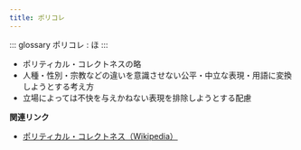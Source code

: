 ```yaml
---
title: ポリコレ
---
```


::: glossary
ポリコレ : ほ
:::

-   ポリティカル・コレクトネスの略
-   人種・性別・宗教などの違いを意識させない公平・中立な表現・用語に変換しようとする考え方
-   立場によっては不快を与えかねない表現を排除しようとする配慮

**関連リンク**

-   [ポリティカル・コレクトネス（Wikipedia）](https://ja.wikipedia.org/wiki/ポリティカル・コレクトネス)
